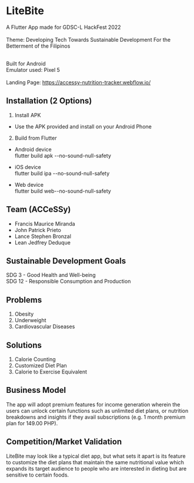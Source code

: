 # LiteBite
A Flutter App made for GDSC-L HackFest 2022 <br><br>
Theme: Developing Tech Towards Sustainable Development For the Betterment of the Filipinos <br><br>

Built for Android <br>
Emulator used: Pixel 5
<br> <br>
Landing Page: https://accessy-nutrition-tracker.webflow.io/

## Installation (2 Options)
1. Install APK
- Use the APK provided and install on your Android Phone

2. Build from Flutter
- Android device <br>
flutter build apk --no-sound-null-safety

- iOS device <br>
flutter build ipa --no-sound-null-safety

- Web device <br>
flutter build web--no-sound-null-safety

## Team (ACCeSSy)
- Francis Maurice Miranda
- John Patrick Prieto
- Lance Stephen Bronzal
- Lean Jedfrey Deduque

## Sustainable Development Goals
SDG 3 - Good Health and Well-being <br>
SDG 12 - Responsible Consumption and Production

## Problems
1. Obesity
2. Underweight
3. Cardiovascular Diseases

## Solutions
1. Calorie Counting
2. Customized Diet Plan
3. Calorie to Exercise Equivalent

## Business Model
The app will adopt premium features for income generation wherein the users can unlock certain functions such as unlimited diet plans, or nutrition breakdowns and insights if they avail subscriptions (e.g. 1 month premium plan for 149.00 PHP).


## Competition/Market Validation
LiteBite may look like a typical diet app, but what sets it apart is its feature to customize the diet plans that maintain the same nutritional value which expands its target audience to people who are interested in dieting but are sensitive to certain foods.
